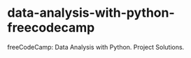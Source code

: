 # data-analysis-with-python-freecodecamp
freeCodeCamp: Data Analysis with Python. Project Solutions.
